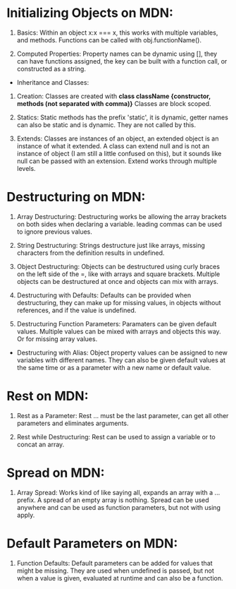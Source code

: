 # Initializing Objects on MDN:

1. Basics: Within an object x:x === x, this works with multiple variables, and methods. Functions can be called with obj.functionName().

2. Computed Properties: Property names can be dynamic using [], they can have functions assigned, the key can be built with a function call, or constructed as a string.

- Inheritance and Classes:

1. Creation: Classes are created with **class className {constructor, methods (not separated with comma)}** Classes are block scoped.

2. Statics: Static methods has the prefix 'static', it is dynamic, getter names can also be static and is dynamic. They are not called by this.

3. Extends: Classes are instances of an object, an extended object is an instance of what it extended. A class can extend null and is not an instance of object (I am still a little confused on this), but it sounds like null can be passed with an extension. Extend works through multiple levels.

# Destructuring on MDN:

1. Array Destructuring: Destructuring works be allowing the array brackets on both sides when declaring a variable. leading commas can be used to ignore previous values.

2. String Destructuring: Strings destructure just like arrays, missing characters from the definition results in undefined.

3. Object Destructuring: Objects can be destructured using curly braces on the left side of the =, like with arrays and square brackets. Multiple objects can be destructured at once and objects can mix with arrays.

4. Destructuring with Defaults: Defaults can be provided when destructuring, they can make up for missing values, in objects without references, and if the value is undefined.

5. Destructuring Function Parameters: Paramaters can be given default values. Multiple values can be mixed with arrays and objects this way. Or for missing array values.

- Destructuring with Alias: Object property values can be assigned to new variables with different names. They can also be given default values at the same time or as a parameter with a new name or default value.

# Rest on MDN:

1. Rest as a Parameter: Rest ... must be the last parameter, can get all other parameters and eliminates arguments.

2. Rest while Destructuring: Rest can be used to assign a variable or to concat an array.

# Spread on MDN:

1. Array Spread: Works kind of like saying all, expands an array with a ... prefix. A spread of an empty array is nothing. Spread can be used anywhere and can be used as function parameters, but not with using apply.

# Default Parameters on MDN:

1. Function Defaults: Default parameters can be added for values that might be missing. They are used when undefined is passed, but not when a value is given, evaluated at runtime and can also be a function.